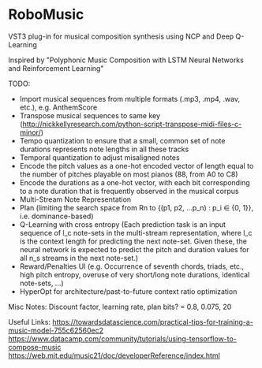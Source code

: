 # RoboMusic
VST3 plug-in for musical composition synthesis using NCP and Deep Q-Learning

Inspired by "Polyphonic Music Composition with LSTM Neural Networks and Reinforcement Learning"

TODO:
- Import musical sequences from multiple formats (.mp3, .mp4, .wav, etc.), e.g. AnthemScore
- Transpose musical sequences to same key (http://nickkellyresearch.com/python-script-transpose-midi-files-c-minor/)
- Tempo quantization to ensure that a small, common set of note durations represents note lengths in all these tracks
- Temporal quantization to adjust misaligned notes
- Encode the pitch values as a one-hot encoded vector of length equal to the number of pitches playable on most pianos (88, from A0 to C8)
- Encode the durations as a one-hot vector, with each bit corresponding to a note duration that is frequently observed in the musical corpus
- Multi-Stream Note Representation
- Plan (limiting the search space from Rn to {(p1, p2, ...p_n) : p_i ∈ {0, 1}}, i.e. dominance-based)
- Q-Learning with cross entropy (Each prediction task is an input sequence of l_c note-sets in the multi-stream representation, where l_c is the context length for predicting the next note-set. Given these, the neural network is expected to predict the pitch and duration values for all n_s streams in the next note-set.)
- Reward/Penalties UI (e.g. Occurrence of seventh chords, triads, etc., high pitch entropy, overuse of very short/long note durations, identical note-sets, ...)
- HyperOpt for architecture/past-to-future context ratio optimization

Misc Notes:
Discount factor, learning rate, plan bits? = 0.8, 0.075, 20

Useful Links:
https://towardsdatascience.com/practical-tips-for-training-a-music-model-755c62560ec2
https://www.datacamp.com/community/tutorials/using-tensorflow-to-compose-music
https://web.mit.edu/music21/doc/developerReference/index.html
